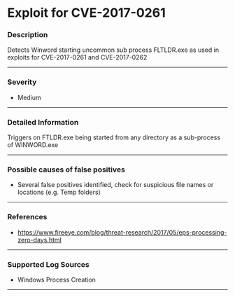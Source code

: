 # Exploit for CVE-2017-0261
### Description

Detects Winword starting uncommon sub process FLTLDR.exe as used in exploits for CVE-2017-0261 and CVE-2017-0262

-------------------
### Severity

- Medium

-------------------

### Detailed Information

Triggers on FTLDR.exe being started from any directory as a sub-process of WINWORD.exe

-------------------

### Possible causes of false positives

- Several false positives identified, check for suspicious file names or locations (e.g. Temp folders)

-------------------
### References

- https://www.fireeye.com/blog/threat-research/2017/05/eps-processing-zero-days.html

-------------------
### Supported Log Sources

- Windows Process Creation

-------------------

